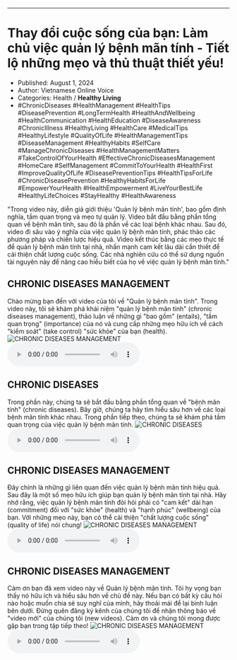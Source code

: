 
---

# Thay đổi cuộc sống của bạn: Làm chủ việc quản lý bệnh mãn tính - Tiết lộ những mẹo và thủ thuật thiết yếu!

- Published: August 1, 2024
- Author: Vietnamese Online Voice
- Categories: Health / **Healthy Living**
- #ChronicDiseases #HealthManagement #HealthTips #DiseasePrevention #LongTermHealth #HealthAndWellbeing #HealthCommunication #HealthEducation #DiseaseAwareness #ChronicIllness #HealthyLiving #HealthCare #MedicalTips #HealthyLifestyle #QualityOfLife #HealthManagementTips #DiseaseManagement #HealthyHabits #SelfCare #ManageChronicDiseases #HealthManagementMatters #TakeControlOfYourHealth #EffectiveChronicDiseasesManagement #HomeCare #SelfManagement #CommitToYourHealth #HealthFirst #ImproveQualityOfLife #DiseasePreventionTips #HealthTipsForLife #ChronicDiseasePrevention #HealthyHabitsForLife #EmpowerYourHealth #HealthEmpowerment #LiveYourBestLife #HealthyLifeChoices #StayHealthy #HealthAwareness

"Trong video này, diễn giả giới thiệu 'Quản lý bệnh mãn tính', bao gồm định nghĩa, tầm quan trọng và mẹo tự quản lý. Video bắt đầu bằng phần tổng quan về bệnh mãn tính, sau đó là phần về các loại bệnh khác nhau. Sau đó, video đi sâu vào ý nghĩa của việc quản lý bệnh mãn tính, phác thảo các phương pháp và chiến lược hiệu quả. Video kết thúc bằng các mẹo thực tế để quản lý bệnh mãn tính tại nhà, nhấn mạnh cam kết lâu dài cần thiết để cải thiện chất lượng cuộc sống. Các nhà nghiên cứu có thể sử dụng nguồn tài nguyên này để nâng cao hiểu biết của họ về việc quản lý bệnh mãn tính."


## CHRONIC DISEASES MANAGEMENT

Chào mừng bạn đến với video của tôi về "Quản lý bệnh mãn tính". Trong video này, tôi sẽ khám phá khái niệm "quản lý bệnh mãn tính" (chronic diseases management), thảo luận về những gì "bao gồm" (entails), "tầm quan trọng" (importance) của nó và cung cấp những mẹo hữu ích về cách "kiểm soát" (take control) "sức khỏe" của bạn (health).
![CHRONIC DISEASES MANAGEMENT](https://http-archiver-apis-production-80.schnworks.com/storage/images/transitions/2024-08-01/transition-31990360236-Montserrat-Medium-9C27B0.jpg)
<audio controls>
    <source src="https://http-archiver-apis-production-80.schnworks.com/storage/storage/audio/file-9819651707.mp3" type="audio/mpeg">
</audio>



## CHRONIC DISEASES

Trong phần này, chúng ta sẽ bắt đầu bằng phần tổng quan về "bệnh mãn tính" (chronic diseases). Bây giờ, chúng ta hãy tìm hiểu sâu hơn về các loại bệnh mãn tính khác nhau. Trong phần tiếp theo, chúng ta sẽ khám phá tầm quan trọng của việc quản lý bệnh mãn tính.
![CHRONIC DISEASES](https://http-archiver-apis-production-80.schnworks.com/storage/images/transitions/2024-08-01/transition--14510767777-Montserrat-Regular-004895.jpg)
<audio controls>
    <source src="https://http-archiver-apis-production-80.schnworks.com/storage/storage/audio/file-20458078034.mp3" type="audio/mpeg">
</audio>



## CHRONIC DISEASES MANAGEMENT

Đây chính là những gì liên quan đến việc quản lý bệnh mãn tính hiệu quả. Sau đây là một số mẹo hữu ích giúp bạn quản lý bệnh mãn tính tại nhà. Hãy nhớ rằng, việc quản lý bệnh mãn tính đòi hỏi phải có "cam kết" dài hạn (commitment) đối với "sức khỏe" (health) và "hạnh phúc" (wellbeing) của bạn. Với những mẹo này, bạn có thể cải thiện "chất lượng cuộc sống" (quality of life) nói chung!
![CHRONIC DISEASES MANAGEMENT](https://http-archiver-apis-production-80.schnworks.com/storage/images/transitions/2024-08-01/transition--17693891987-Montserrat-ExtraBold-004895.jpg)
<audio controls>
    <source src="https://http-archiver-apis-production-80.schnworks.com/storage/storage/audio/file-5396246351.mp3" type="audio/mpeg">
</audio>



## CHRONIC DISEASES MANAGEMENT

Cảm ơn bạn đã xem video này về Quản lý bệnh mãn tính. Tôi hy vọng bạn thấy nó hữu ích và hiểu sâu hơn về chủ đề này. Nếu bạn có bất kỳ câu hỏi nào hoặc muốn chia sẻ suy nghĩ của mình, hãy thoải mái để lại bình luận bên dưới. Đừng quên đăng ký kênh của chúng tôi để nhận thông báo về "video mới" của chúng tôi (new videos). Cảm ơn và chúng tôi mong được gặp bạn trong tập tiếp theo!
![CHRONIC DISEASES MANAGEMENT](https://http-archiver-apis-production-80.schnworks.com/storage/images/transitions/2024-08-01/transition--5258793978-Montserrat-Thin-673AB7.jpg)
<audio controls>
    <source src="https://http-archiver-apis-production-80.schnworks.com/storage/storage/audio/file-3398058421.mp3" type="audio/mpeg">
</audio>

